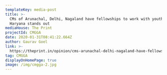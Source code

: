 ```yaml
---
templateKey: media-post
title: >-
  CMs of Arunachal, Delhi, Nagaland have fellowships to work with youth. Why
  Haryana stands out
mediaHouse: The Print
projectId: CMGGA
date: 2020-01-31T08:41:22.664Z
author: Gaurav Goel
link: >-
  https://theprint.in/opinion/cms-arunachal-delhi-nagaland-have-fellowships-youth-haryana-stands-out/355509/
tag: CMGGA
displayOnHomePage: true
image: /img/cmgga-2.jpg
---
```


